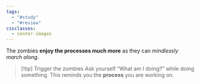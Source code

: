 ```yaml
---
tags:
  - "#study"
  - "#review"
cssclasses:
  - center-images
---
```

The zombies **enjoy the processes much more** as they can *mindlessly march along*.


> [!tip] Trigger the zombies
> Ask yourself “What am I doing?” while doing something. This reminds you the **process** you are working on.


